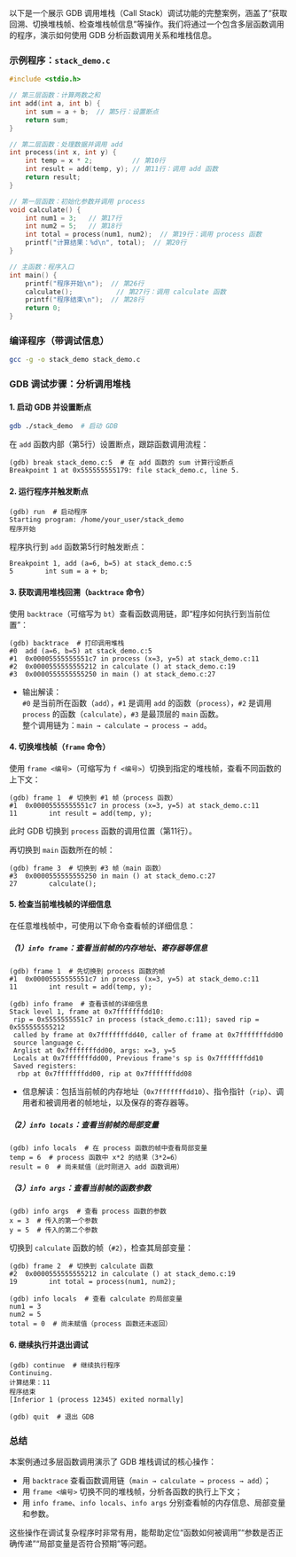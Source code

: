以下是一个展示 GDB 调用堆栈（Call Stack）调试功能的完整案例，涵盖了“获取回溯、切换堆栈帧、检查堆栈帧信息”等操作。我们将通过一个包含多层函数调用的程序，演示如何使用 GDB 分析函数调用关系和堆栈信息。


### 示例程序：`stack_demo.c`
```c
#include <stdio.h>

// 第三层函数：计算两数之和
int add(int a, int b) {
    int sum = a + b;  // 第5行：设置断点
    return sum;
}

// 第二层函数：处理数据并调用 add
int process(int x, int y) {
    int temp = x * 2;          // 第10行
    int result = add(temp, y); // 第11行：调用 add 函数
    return result;
}

// 第一层函数：初始化参数并调用 process
void calculate() {
    int num1 = 3;   // 第17行
    int num2 = 5;   // 第18行
    int total = process(num1, num2);  // 第19行：调用 process 函数
    printf("计算结果：%d\n", total);  // 第20行
}

// 主函数：程序入口
int main() {
    printf("程序开始\n");  // 第26行
    calculate();           // 第27行：调用 calculate 函数
    printf("程序结束\n");  // 第28行
    return 0;
}
```


### 编译程序（带调试信息）
```bash
gcc -g -o stack_demo stack_demo.c
```


### GDB 调试步骤：分析调用堆栈
#### 1. 启动 GDB 并设置断点
```bash
gdb ./stack_demo  # 启动 GDB
```
在 `add` 函数内部（第5行）设置断点，跟踪函数调用流程：
```gdb
(gdb) break stack_demo.c:5  # 在 add 函数的 sum 计算行设断点
Breakpoint 1 at 0x555555555179: file stack_demo.c, line 5.
```


#### 2. 运行程序并触发断点
```gdb
(gdb) run  # 启动程序
Starting program: /home/your_user/stack_demo 
程序开始
```
程序执行到 `add` 函数第5行时触发断点：
```gdb
Breakpoint 1, add (a=6, b=5) at stack_demo.c:5
5        int sum = a + b;
```


#### 3. 获取调用堆栈回溯（`backtrace` 命令）
使用 `backtrace`（可缩写为 `bt`）查看函数调用链，即“程序如何执行到当前位置”：
```gdb
(gdb) backtrace  # 打印调用堆栈
#0  add (a=6, b=5) at stack_demo.c:5
#1  0x00005555555551c7 in process (x=3, y=5) at stack_demo.c:11
#2  0x0000555555555212 in calculate () at stack_demo.c:19
#3  0x0000555555555250 in main () at stack_demo.c:27
```
- 输出解读：  
  `#0` 是当前所在函数（`add`），`#1` 是调用 `add` 的函数（`process`），`#2` 是调用 `process` 的函数（`calculate`），`#3` 是最顶层的 `main` 函数。  
  整个调用链为：`main → calculate → process → add`。


#### 4. 切换堆栈帧（`frame` 命令）
使用 `frame <编号>`（可缩写为 `f <编号>`）切换到指定的堆栈帧，查看不同函数的上下文：
```gdb
(gdb) frame 1  # 切换到 #1 帧（process 函数）
#1  0x00005555555551c7 in process (x=3, y=5) at stack_demo.c:11
11        int result = add(temp, y);
```
此时 GDB 切换到 `process` 函数的调用位置（第11行）。

再切换到 `main` 函数所在的帧：
```gdb
(gdb) frame 3  # 切换到 #3 帧（main 函数）
#3  0x0000555555555250 in main () at stack_demo.c:27
27        calculate();
```


#### 5. 检查当前堆栈帧的详细信息
在任意堆栈帧中，可使用以下命令查看帧的详细信息：

##### （1）`info frame`：查看当前帧的内存地址、寄存器等信息
```gdb
(gdb) frame 1  # 先切换到 process 函数的帧
#1  0x00005555555551c7 in process (x=3, y=5) at stack_demo.c:11
11        int result = add(temp, y);

(gdb) info frame  # 查看该帧的详细信息
Stack level 1, frame at 0x7fffffffdd10:
 rip = 0x5555555551c7 in process (stack_demo.c:11); saved rip = 0x555555555212
 called by frame at 0x7fffffffdd40, caller of frame at 0x7fffffffdd00
 source language c.
 Arglist at 0x7fffffffdd00, args: x=3, y=5
 Locals at 0x7fffffffdd00, Previous frame's sp is 0x7fffffffdd10
 Saved registers:
  rbp at 0x7fffffffdd00, rip at 0x7fffffffdd08
```
- 信息解读：包括当前帧的内存地址（`0x7fffffffdd10`）、指令指针（`rip`）、调用者和被调用者的帧地址，以及保存的寄存器等。


##### （2）`info locals`：查看当前帧的局部变量
```gdb
(gdb) info locals  # 在 process 函数的帧中查看局部变量
temp = 6  # process 函数中 x*2 的结果（3*2=6）
result = 0  # 尚未赋值（此时刚进入 add 函数调用）
```


##### （3）`info args`：查看当前帧的函数参数
```gdb
(gdb) info args  # 查看 process 函数的参数
x = 3  # 传入的第一个参数
y = 5  # 传入的第二个参数
```

切换到 `calculate` 函数的帧（`#2`），检查其局部变量：
```gdb
(gdb) frame 2  # 切换到 calculate 函数
#2  0x0000555555555212 in calculate () at stack_demo.c:19
19        int total = process(num1, num2);

(gdb) info locals  # 查看 calculate 的局部变量
num1 = 3
num2 = 5
total = 0  # 尚未赋值（process 函数还未返回）
```


#### 6. 继续执行并退出调试
```gdb
(gdb) continue  # 继续执行程序
Continuing.
计算结果：11
程序结束
[Inferior 1 (process 12345) exited normally]

(gdb) quit  # 退出 GDB
```


### 总结
本案例通过多层函数调用演示了 GDB 堆栈调试的核心操作：  
- 用 `backtrace` 查看函数调用链（`main → calculate → process → add`）；  
- 用 `frame <编号>` 切换不同的堆栈帧，分析各函数的执行上下文；  
- 用 `info frame`、`info locals`、`info args` 分别查看帧的内存信息、局部变量和参数。  

这些操作在调试复杂程序时非常有用，能帮助定位“函数如何被调用”“参数是否正确传递”“局部变量是否符合预期”等问题。